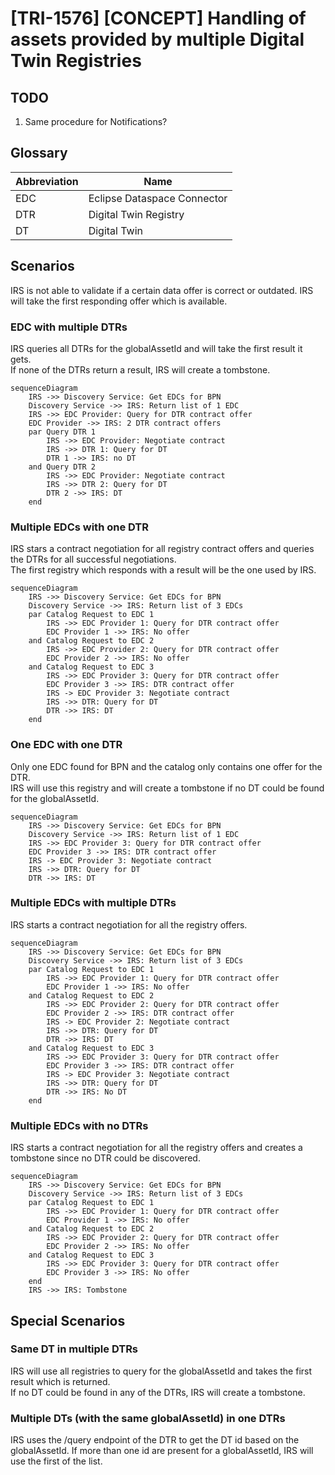 # \[TRI-1576\] \[CONCEPT\] Handling of assets provided by multiple Digital Twin Registries

## TODO

1. Same procedure for Notifications?

## Glossary

| Abbreviation | Name                        |
|--------------|-----------------------------|
| EDC          | Eclipse Dataspace Connector |
| DTR          | Digital Twin Registry       |
| DT           | Digital Twin                |

## Scenarios

IRS is not able to validate if a certain data offer is correct or outdated. IRS will take the first responding offer
which is available.

### EDC with multiple DTRs

IRS queries all DTRs for the globalAssetId and will take the first result it gets.  
If none of the DTRs return a result, IRS will create a tombstone.

````mermaid
sequenceDiagram
    IRS ->> Discovery Service: Get EDCs for BPN
    Discovery Service ->> IRS: Return list of 1 EDC
    IRS ->> EDC Provider: Query for DTR contract offer
    EDC Provider ->> IRS: 2 DTR contract offers
    par Query DTR 1
        IRS ->> EDC Provider: Negotiate contract
        IRS ->> DTR 1: Query for DT
        DTR 1 ->> IRS: no DT
    and Query DTR 2
        IRS ->> EDC Provider: Negotiate contract
        IRS ->> DTR 2: Query for DT
        DTR 2 ->> IRS: DT
    end
````

### Multiple EDCs with one DTR

IRS stars a contract negotiation for all registry contract offers and queries the DTRs for all successful
negotiations.  
The first registry which responds with a result will be the one used by IRS.

````mermaid
sequenceDiagram
    IRS ->> Discovery Service: Get EDCs for BPN
    Discovery Service ->> IRS: Return list of 3 EDCs
    par Catalog Request to EDC 1
        IRS ->> EDC Provider 1: Query for DTR contract offer
        EDC Provider 1 ->> IRS: No offer
    and Catalog Request to EDC 2
        IRS ->> EDC Provider 2: Query for DTR contract offer
        EDC Provider 2 ->> IRS: No offer
    and Catalog Request to EDC 3
        IRS ->> EDC Provider 3: Query for DTR contract offer
        EDC Provider 3 ->> IRS: DTR contract offer
        IRS -> EDC Provider 3: Negotiate contract
        IRS ->> DTR: Query for DT
        DTR ->> IRS: DT
    end
````

### One EDC with one DTR

Only one EDC found for BPN and the catalog only contains one offer for the DTR.  
IRS will use this registry and will create a tombstone if no DT could be found for the globalAssetId.

````mermaid
sequenceDiagram
    IRS ->> Discovery Service: Get EDCs for BPN
    Discovery Service ->> IRS: Return list of 1 EDC
    IRS ->> EDC Provider 3: Query for DTR contract offer
    EDC Provider 3 ->> IRS: DTR contract offer
    IRS -> EDC Provider 3: Negotiate contract
    IRS ->> DTR: Query for DT
    DTR ->> IRS: DT
````

### Multiple EDCs with multiple DTRs

IRS starts a contract negotiation for all the registry offers.

````mermaid
sequenceDiagram
    IRS ->> Discovery Service: Get EDCs for BPN
    Discovery Service ->> IRS: Return list of 3 EDCs
    par Catalog Request to EDC 1
        IRS ->> EDC Provider 1: Query for DTR contract offer
        EDC Provider 1 ->> IRS: No offer
    and Catalog Request to EDC 2
        IRS ->> EDC Provider 2: Query for DTR contract offer
        EDC Provider 2 ->> IRS: DTR contract offer
        IRS -> EDC Provider 2: Negotiate contract
        IRS ->> DTR: Query for DT
        DTR ->> IRS: DT
    and Catalog Request to EDC 3
        IRS ->> EDC Provider 3: Query for DTR contract offer
        EDC Provider 3 ->> IRS: DTR contract offer
        IRS -> EDC Provider 3: Negotiate contract
        IRS ->> DTR: Query for DT
        DTR ->> IRS: No DT
    end
````

### Multiple EDCs with no DTRs

IRS starts a contract negotiation for all the registry offers and creates a tombstone since no DTR could be discovered.

````mermaid
sequenceDiagram
    IRS ->> Discovery Service: Get EDCs for BPN
    Discovery Service ->> IRS: Return list of 3 EDCs
    par Catalog Request to EDC 1
        IRS ->> EDC Provider 1: Query for DTR contract offer
        EDC Provider 1 ->> IRS: No offer
    and Catalog Request to EDC 2
        IRS ->> EDC Provider 2: Query for DTR contract offer
        EDC Provider 2 ->> IRS: No offer
    and Catalog Request to EDC 3
        IRS ->> EDC Provider 3: Query for DTR contract offer
        EDC Provider 3 ->> IRS: No offer
    end
    IRS ->> IRS: Tombstone
````

## Special Scenarios

### Same DT in multiple DTRs

IRS will use all registries to query for the globalAssetId and takes the first result which is returned.  
If no DT could be found in any of the DTRs, IRS will create a tombstone.

### Multiple DTs (with the same globalAssetId) in one DTRs

IRS uses the /query endpoint of the DTR to get the DT id based on the globalAssetId. If more than one id are present for a globalAssetId, IRS will use the first of the list.


